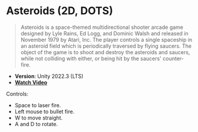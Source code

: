 # Asteroids (2D, DOTS)

> Asteroids is a space-themed multidirectional shooter arcade game designed by Lyle Rains, Ed Logg, and Dominic Walsh and released in November 1979 by Atari, Inc. The player controls a single spaceship in an asteroid field which is periodically traversed by flying saucers. The object of the game is to shoot and destroy the asteroids and saucers, while not colliding with either, or being hit by the saucers' counter-fire.

- **Version**: Unity 2022.3 (LTS)
- [**Watch Video**](https://youtu.be/-NxlSxfGy4E?si=25wSijbU4gnK5j0-)

Controls:
- Space to laser fire.
- Left mouse to bullet fire.
- W to move straight.
- A and D to rotate.
